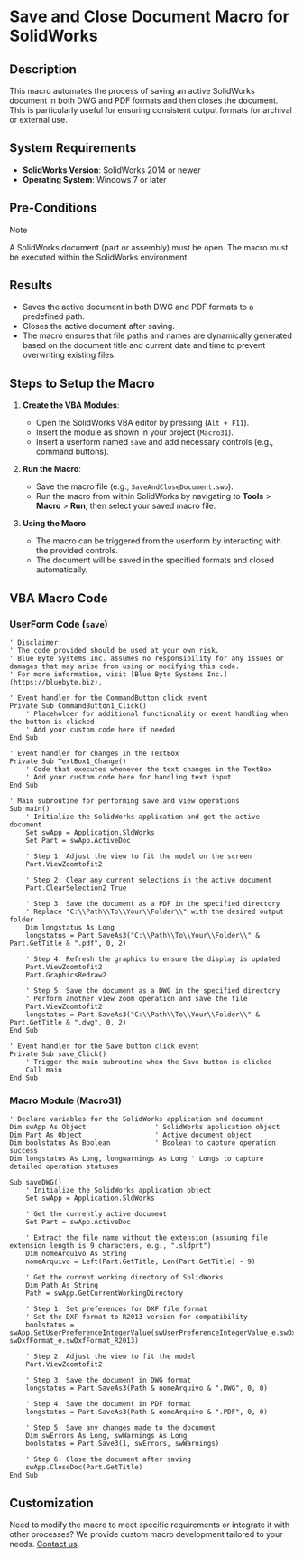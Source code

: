 # Save and Close Document Macro for SolidWorks

## Description
This macro automates the process of saving an active SolidWorks document in both DWG and PDF formats and then closes the document. This is particularly useful for ensuring consistent output formats for archival or external use.

## System Requirements
- **SolidWorks Version**: SolidWorks 2014 or newer
- **Operating System**: Windows 7 or later

## Pre-Conditions
> [!NOTE]
> A SolidWorks document (part or assembly) must be open.
> The macro must be executed within the SolidWorks environment.

## Results
- Saves the active document in both DWG and PDF formats to a predefined path.
- Closes the active document after saving.
- The macro ensures that file paths and names are dynamically generated based on the document title and current date and time to prevent overwriting existing files.

## Steps to Setup the Macro

1. **Create the VBA Modules**:
   - Open the SolidWorks VBA editor by pressing (`Alt + F11`).
   - Insert the module as shown in your project (`Macro31`).
   - Insert a userform named `save` and add necessary controls (e.g., command buttons).

2. **Run the Macro**:
   - Save the macro file (e.g., `SaveAndCloseDocument.swp`).
   - Run the macro from within SolidWorks by navigating to **Tools** > **Macro** > **Run**, then select your saved macro file.

3. **Using the Macro**:
   - The macro can be triggered from the userform by interacting with the provided controls.
   - The document will be saved in the specified formats and closed automatically.

## VBA Macro Code

### UserForm Code (`save`)
```vbnet
' Disclaimer:
' The code provided should be used at your own risk.  
' Blue Byte Systems Inc. assumes no responsibility for any issues or damages that may arise from using or modifying this code.  
' For more information, visit [Blue Byte Systems Inc.](https://bluebyte.biz).

' Event handler for the CommandButton click event
Private Sub CommandButton1_Click()
    ' Placeholder for additional functionality or event handling when the button is clicked
    ' Add your custom code here if needed
End Sub

' Event handler for changes in the TextBox
Private Sub TextBox1_Change()
    ' Code that executes whenever the text changes in the TextBox
    ' Add your custom code here for handling text input
End Sub

' Main subroutine for performing save and view operations
Sub main()
    ' Initialize the SolidWorks application and get the active document
    Set swApp = Application.SldWorks
    Set Part = swApp.ActiveDoc

    ' Step 1: Adjust the view to fit the model on the screen
    Part.ViewZoomtofit2

    ' Step 2: Clear any current selections in the active document
    Part.ClearSelection2 True

    ' Step 3: Save the document as a PDF in the specified directory
    ' Replace "C:\\Path\\To\\Your\\Folder\\" with the desired output folder
    Dim longstatus As Long
    longstatus = Part.SaveAs3("C:\\Path\\To\\Your\\Folder\\" & Part.GetTitle & ".pdf", 0, 2)

    ' Step 4: Refresh the graphics to ensure the display is updated
    Part.ViewZoomtofit2
    Part.GraphicsRedraw2

    ' Step 5: Save the document as a DWG in the specified directory
    ' Perform another view zoom operation and save the file
    Part.ViewZoomtofit2
    longstatus = Part.SaveAs3("C:\\Path\\To\\Your\\Folder\\" & Part.GetTitle & ".dwg", 0, 2)
End Sub

' Event handler for the Save button click event
Private Sub save_Click()
    ' Trigger the main subroutine when the Save button is clicked
    Call main
End Sub
```

### Macro Module (Macro31)
```vbnet
' Declare variables for the SolidWorks application and document
Dim swApp As Object                 ' SolidWorks application object
Dim Part As Object                  ' Active document object
Dim boolstatus As Boolean           ' Boolean to capture operation success
Dim longstatus As Long, longwarnings As Long ' Longs to capture detailed operation statuses

Sub saveDWG()
    ' Initialize the SolidWorks application object
    Set swApp = Application.SldWorks

    ' Get the currently active document
    Set Part = swApp.ActiveDoc

    ' Extract the file name without the extension (assuming file extension length is 9 characters, e.g., ".sldprt")
    Dim nomeArquivo As String
    nomeArquivo = Left(Part.GetTitle, Len(Part.GetTitle) - 9)

    ' Get the current working directory of SolidWorks
    Dim Path As String
    Path = swApp.GetCurrentWorkingDirectory

    ' Step 1: Set preferences for DXF file format
    ' Set the DXF format to R2013 version for compatibility
    boolstatus = swApp.SetUserPreferenceIntegerValue(swUserPreferenceIntegerValue_e.swDxfVersion, swDxfFormat_e.swDxfFormat_R2013)

    ' Step 2: Adjust the view to fit the model
    Part.ViewZoomtofit2

    ' Step 3: Save the document in DWG format
    longstatus = Part.SaveAs3(Path & nomeArquivo & ".DWG", 0, 0)

    ' Step 4: Save the document in PDF format
    longstatus = Part.SaveAs3(Path & nomeArquivo & ".PDF", 0, 0)

    ' Step 5: Save any changes made to the document
    Dim swErrors As Long, swWarnings As Long
    boolstatus = Part.Save3(1, swErrors, swWarnings)

    ' Step 6: Close the document after saving
    swApp.CloseDoc(Part.GetTitle)
End Sub
```

## Customization
Need to modify the macro to meet specific requirements or integrate it with other processes? We provide custom macro development tailored to your needs. [Contact us](https://bluebyte.biz/contact).